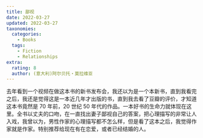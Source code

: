 ```yaml
---
title: 鄙视
date: 2022-03-27
updated: 2022-03-27
taxonomies:
  categories:
    - Books
  tags:
    - Fiction
    - Relationships
extra:
  rating: 8
  author: (意大利)阿尔贝托・莫拉维亚
---
```


去年看到一个视频在做这本书的新书发布会，我还以为是一个本新书，直到我看完之后，我还是觉得这是一本近几年才出版的书，直到我去看了豆瓣的评价，才知道这本书竟然是
70 年前，20 世纪 50
年代的作品。一本好书的生命力就体现在这里。全书以丈夫的口吻，在一直找出妻子鄙视自己的答案，把心理描写的非常让人入戏，我曾以为，男性作家的心理描写都不怎么样，但是看了这本之后，我觉得作家就是作家。特别推荐给现在有在恋爱，或者已经结婚的人。

<!-- more -->
